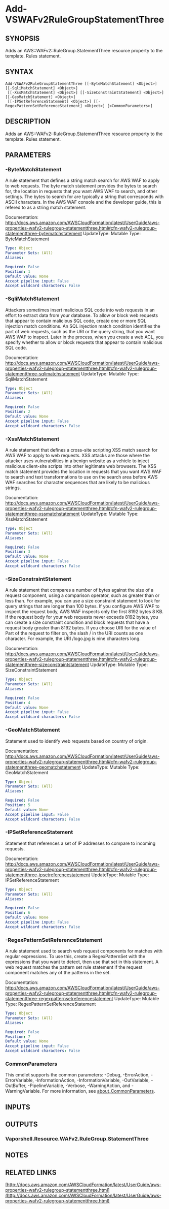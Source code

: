 # Add-VSWAFv2RuleGroupStatementThree

## SYNOPSIS
Adds an AWS::WAFv2::RuleGroup.StatementThree resource property to the template.
Rules statement.

## SYNTAX

```
Add-VSWAFv2RuleGroupStatementThree [[-ByteMatchStatement] <Object>] [[-SqliMatchStatement] <Object>]
 [[-XssMatchStatement] <Object>] [[-SizeConstraintStatement] <Object>] [[-GeoMatchStatement] <Object>]
 [[-IPSetReferenceStatement] <Object>] [[-RegexPatternSetReferenceStatement] <Object>] [<CommonParameters>]
```

## DESCRIPTION
Adds an AWS::WAFv2::RuleGroup.StatementThree resource property to the template.
Rules statement.

## PARAMETERS

### -ByteMatchStatement
A rule statement that defines a string match search for AWS WAF to apply to web requests.
The byte match statement provides the bytes to search for, the location in requests that you want AWS WAF to search, and other settings.
The bytes to search for are typically a string that corresponds with ASCII characters.
In the AWS WAF console and the developer guide, this is refered to as a string match statement.

Documentation: http://docs.aws.amazon.com/AWSCloudFormation/latest/UserGuide/aws-properties-wafv2-rulegroup-statementthree.html#cfn-wafv2-rulegroup-statementthree-bytematchstatement
UpdateType: Mutable
Type: ByteMatchStatement

```yaml
Type: Object
Parameter Sets: (All)
Aliases:

Required: False
Position: 1
Default value: None
Accept pipeline input: False
Accept wildcard characters: False
```

### -SqliMatchStatement
Attackers sometimes insert malicious SQL code into web requests in an effort to extract data from your database.
To allow or block web requests that appear to contain malicious SQL code, create one or more SQL injection match conditions.
An SQL injection match condition identifies the part of web requests, such as the URI or the query string, that you want AWS WAF to inspect.
Later in the process, when you create a web ACL, you specify whether to allow or block requests that appear to contain malicious SQL code.

Documentation: http://docs.aws.amazon.com/AWSCloudFormation/latest/UserGuide/aws-properties-wafv2-rulegroup-statementthree.html#cfn-wafv2-rulegroup-statementthree-sqlimatchstatement
UpdateType: Mutable
Type: SqliMatchStatement

```yaml
Type: Object
Parameter Sets: (All)
Aliases:

Required: False
Position: 2
Default value: None
Accept pipeline input: False
Accept wildcard characters: False
```

### -XssMatchStatement
A rule statement that defines a cross-site scripting XSS match search for AWS WAF to apply to web requests.
XSS attacks are those where the attacker uses vulnerabilities in a benign website as a vehicle to inject malicious client-site scripts into other legitimate web browsers.
The XSS match statement provides the location in requests that you want AWS WAF to search and text transformations to use on the search area before AWS WAF searches for character sequences that are likely to be malicious strings.

Documentation: http://docs.aws.amazon.com/AWSCloudFormation/latest/UserGuide/aws-properties-wafv2-rulegroup-statementthree.html#cfn-wafv2-rulegroup-statementthree-xssmatchstatement
UpdateType: Mutable
Type: XssMatchStatement

```yaml
Type: Object
Parameter Sets: (All)
Aliases:

Required: False
Position: 3
Default value: None
Accept pipeline input: False
Accept wildcard characters: False
```

### -SizeConstraintStatement
A rule statement that compares a number of bytes against the size of a request component, using a comparison operator, such as greater than or less than.
For example, you can use a size constraint statement to look for query strings that are longer than 100 bytes.
If you configure AWS WAF to inspect the request body, AWS WAF inspects only the first 8192 bytes 8 KB.
If the request body for your web requests never exceeds 8192 bytes, you can create a size constraint condition and block requests that have a request body greater than 8192 bytes.
If you choose URI for the value of Part of the request to filter on, the slash / in the URI counts as one character.
For example, the URI /logo.jpg is nine characters long.

Documentation: http://docs.aws.amazon.com/AWSCloudFormation/latest/UserGuide/aws-properties-wafv2-rulegroup-statementthree.html#cfn-wafv2-rulegroup-statementthree-sizeconstraintstatement
UpdateType: Mutable
Type: SizeConstraintStatement

```yaml
Type: Object
Parameter Sets: (All)
Aliases:

Required: False
Position: 4
Default value: None
Accept pipeline input: False
Accept wildcard characters: False
```

### -GeoMatchStatement
Statement used to identify web requests based on country of origin.

Documentation: http://docs.aws.amazon.com/AWSCloudFormation/latest/UserGuide/aws-properties-wafv2-rulegroup-statementthree.html#cfn-wafv2-rulegroup-statementthree-geomatchstatement
UpdateType: Mutable
Type: GeoMatchStatement

```yaml
Type: Object
Parameter Sets: (All)
Aliases:

Required: False
Position: 5
Default value: None
Accept pipeline input: False
Accept wildcard characters: False
```

### -IPSetReferenceStatement
Statement that references a set of IP addresses to compare to incoming requests.

Documentation: http://docs.aws.amazon.com/AWSCloudFormation/latest/UserGuide/aws-properties-wafv2-rulegroup-statementthree.html#cfn-wafv2-rulegroup-statementthree-ipsetreferencestatement
UpdateType: Mutable
Type: IPSetReferenceStatement

```yaml
Type: Object
Parameter Sets: (All)
Aliases:

Required: False
Position: 6
Default value: None
Accept pipeline input: False
Accept wildcard characters: False
```

### -RegexPatternSetReferenceStatement
A rule statement used to search web request components for matches with regular expressions.
To use this, create a RegexPatternSet with the expressions that you want to detect, then use that set in this statement.
A web request matches the pattern set rule statement if the request component matches any of the patterns in the set.

Documentation: http://docs.aws.amazon.com/AWSCloudFormation/latest/UserGuide/aws-properties-wafv2-rulegroup-statementthree.html#cfn-wafv2-rulegroup-statementthree-regexpatternsetreferencestatement
UpdateType: Mutable
Type: RegexPatternSetReferenceStatement

```yaml
Type: Object
Parameter Sets: (All)
Aliases:

Required: False
Position: 7
Default value: None
Accept pipeline input: False
Accept wildcard characters: False
```

### CommonParameters
This cmdlet supports the common parameters: -Debug, -ErrorAction, -ErrorVariable, -InformationAction, -InformationVariable, -OutVariable, -OutBuffer, -PipelineVariable, -Verbose, -WarningAction, and -WarningVariable. For more information, see [about_CommonParameters](http://go.microsoft.com/fwlink/?LinkID=113216).

## INPUTS

## OUTPUTS

### Vaporshell.Resource.WAFv2.RuleGroup.StatementThree
## NOTES

## RELATED LINKS

[http://docs.aws.amazon.com/AWSCloudFormation/latest/UserGuide/aws-properties-wafv2-rulegroup-statementthree.html](http://docs.aws.amazon.com/AWSCloudFormation/latest/UserGuide/aws-properties-wafv2-rulegroup-statementthree.html)

